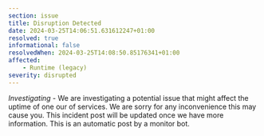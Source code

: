 ```yaml
---
section: issue
title: Disruption Detected
date: 2024-03-25T14:06:51.631612247+01:00
resolved: true
informational: false
resolvedWhen: 2024-03-25T14:08:50.85176341+01:00
affected:
    - Runtime (legacy)
severity: disrupted
---
```

*Investigating* - We are investigating a potential issue that might affect the uptime of one our of services. We are sorry for any inconvenience this may cause you. This incident post will be updated once we have more information.
This is an automatic post by a monitor bot.